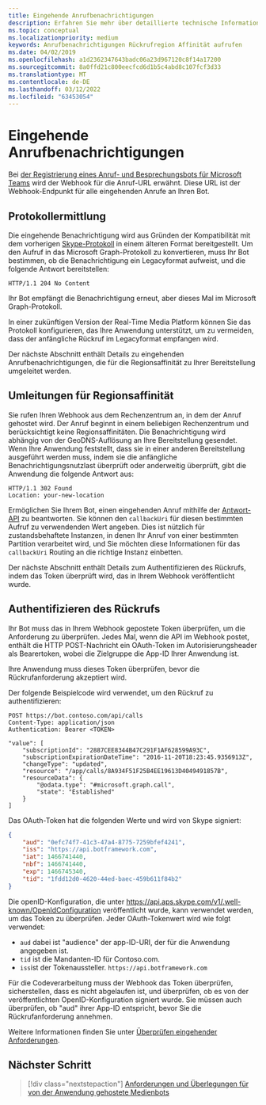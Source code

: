 ```yaml
---
title: Eingehende Anrufbenachrichtigungen
description: Erfahren Sie mehr über detaillierte technische Informationen zum Umgang mit Benachrichtigungen bei eingehenden Anrufen, zum Umleiten und Authentifizieren von Anrufen mithilfe von Codebeispielen.
ms.topic: conceptual
ms.localizationpriority: medium
keywords: Anrufbenachrichtigungen Rückrufregion Affinität aufrufen
ms.date: 04/02/2019
ms.openlocfilehash: a1d2362347643badc06a23d967120c8f14a17200
ms.sourcegitcommit: 8a0ffd21c800eecfcd6d1b5c4abd8c107fcf3d33
ms.translationtype: MT
ms.contentlocale: de-DE
ms.lasthandoff: 03/12/2022
ms.locfileid: "63453054"
---
```

# <a name="incoming-call-notifications"></a>Eingehende Anrufbenachrichtigungen

Bei [der Registrierung eines Anruf- und Besprechungsbots für Microsoft Teams](./registering-calling-bot.md#create-new-bot-or-add-calling-capabilities) wird der Webhook für die Anruf-URL erwähnt. Diese URL ist der Webhook-Endpunkt für alle eingehenden Anrufe an Ihren Bot.

## <a name="protocol-determination"></a>Protokollermittlung

Die eingehende Benachrichtigung wird aus Gründen der Kompatibilität mit dem vorherigen [Skype-Protokoll](/azure/bot-service/dotnet/bot-builder-dotnet-real-time-media-concepts?view=azure-bot-service-3.0&preserve-view=true) in einem älteren Format bereitgestellt. Um den Aufruf in das Microsoft Graph-Protokoll zu konvertieren, muss Ihr Bot bestimmen, ob die Benachrichtigung ein Legacyformat aufweist, und die folgende Antwort bereitstellen:

```http
HTTP/1.1 204 No Content
```

Ihr Bot empfängt die Benachrichtigung erneut, aber dieses Mal im Microsoft Graph-Protokoll.

In einer zukünftigen Version der Real-Time Media Platform können Sie das Protokoll konfigurieren, das Ihre Anwendung unterstützt, um zu vermeiden, dass der anfängliche Rückruf im Legacyformat empfangen wird.

Der nächste Abschnitt enthält Details zu eingehenden Anrufbenachrichtigungen, die für die Regionsaffinität zu Ihrer Bereitstellung umgeleitet werden.

## <a name="redirects-for-region-affinity"></a>Umleitungen für Regionsaffinität

Sie rufen Ihren Webhook aus dem Rechenzentrum an, in dem der Anruf gehostet wird. Der Anruf beginnt in einem beliebigen Rechenzentrum und berücksichtigt keine Regionsaffinitäten. Die Benachrichtigung wird abhängig von der GeoDNS-Auflösung an Ihre Bereitstellung gesendet. Wenn Ihre Anwendung feststellt, dass sie in einer anderen Bereitstellung ausgeführt werden muss, indem sie die anfängliche Benachrichtigungsnutzlast überprüft oder anderweitig überprüft, gibt die Anwendung die folgende Antwort aus:

```http
HTTP/1.1 302 Found
Location: your-new-location
```

Ermöglichen Sie Ihrem Bot, einen eingehenden Anruf mithilfe der [Antwort-API](/graph/api/call-answer?view=graph-rest-1.0&tabs=http&preserve-view=true) zu beantworten. Sie können den `callbackUri` für diesen bestimmten Aufruf zu verwendenden Wert angeben. Dies ist nützlich für zustandsbehaftete Instanzen, in denen Ihr Anruf von einer bestimmten Partition verarbeitet wird, und Sie möchten diese Informationen für das `callbackUri` Routing an die richtige Instanz einbetten.

Der nächste Abschnitt enthält Details zum Authentifizieren des Rückrufs, indem das Token überprüft wird, das in Ihrem Webhook veröffentlicht wurde.

## <a name="authenticate-the-callback"></a>Authentifizieren des Rückrufs

Ihr Bot muss das in Ihrem Webhook gepostete Token überprüfen, um die Anforderung zu überprüfen. Jedes Mal, wenn die API im Webhook postet, enthält die HTTP POST-Nachricht ein OAuth-Token im Autorisierungsheader als Bearertoken, wobei die Zielgruppe die App-ID Ihrer Anwendung ist.

Ihre Anwendung muss dieses Token überprüfen, bevor die Rückrufanforderung akzeptiert wird.

Der folgende Beispielcode wird verwendet, um den Rückruf zu authentifizieren:

```http
POST https://bot.contoso.com/api/calls
Content-Type: application/json
Authentication: Bearer <TOKEN>

"value": [
    "subscriptionId": "2887CEE8344B47C291F1AF628599A93C",
    "subscriptionExpirationDateTime": "2016-11-20T18:23:45.9356913Z",
    "changeType": "updated",
    "resource": "/app/calls/8A934F51F25B4EE19613D4049491857B",
    "resourceData": {
        "@odata.type": "#microsoft.graph.call",
        "state": "Established"
    }
]
```

Das OAuth-Token hat die folgenden Werte und wird von Skype signiert:

```json
{
    "aud": "0efc74f7-41c3-47a4-8775-7259bfef4241",
    "iss": "https://api.botframework.com",
    "iat": 1466741440,
    "nbf": 1466741440,
    "exp": 1466745340,
    "tid": "1fdd12d0-4620-44ed-baec-459b611f84b2"
}
```

Die openID-Konfiguration, die unter <https://api.aps.skype.com/v1/.well-known/OpenIdConfiguration> veröffentlicht wurde, kann verwendet werden, um das Token zu überprüfen. Jeder OAuth-Tokenwert wird wie folgt verwendet:

* `aud` dabei ist "audience" der app-ID-URI, der für die Anwendung angegeben ist.
* `tid` ist die Mandanten-ID für Contoso.com.
* `iss`ist der Tokenaussteller. `https://api.botframework.com`

Für die Codeverarbeitung muss der Webhook das Token überprüfen, sicherstellen, dass es nicht abgelaufen ist, und überprüfen, ob es von der veröffentlichten OpenID-Konfiguration signiert wurde. Sie müssen auch überprüfen, ob "aud" ihrer App-ID entspricht, bevor Sie die Rückrufanforderung annehmen.

Weitere Informationen finden Sie unter [Überprüfen eingehender Anforderungen](https://github.com/microsoftgraph/microsoft-graph-comms-samples/blob/master/Samples/Common/Sample.Common/Authentication/AuthenticationProvider.cs).

## <a name="next-step"></a>Nächster Schritt

> [!div class="nextstepaction"]
> [Anforderungen und Überlegungen für von der Anwendung gehostete Medienbots](~/bots/calls-and-meetings/requirements-considerations-application-hosted-media-bots.md)
